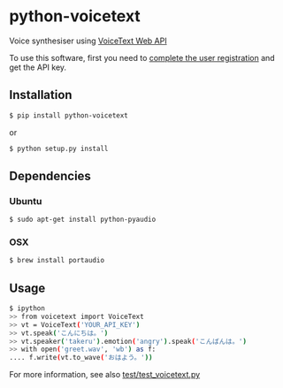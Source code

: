 python-voicetext
================

Voice synthesiser using [VoiceText Web API](https://cloud.voicetext.jp/webapi)

To use this software, first you need to [complete the user registration](https://cloud.voicetext.jp/webapi/api_keys/new) and get the API key.

Installation
------------

~~~sh
$ pip install python-voicetext
~~~

or

~~~sh
$ python setup.py install
~~~

Dependencies
------------

### Ubuntu

~~~sh
$ sudo apt-get install python-pyaudio
~~~

### OSX

~~~sh
$ brew install portaudio
~~~

Usage
-----

~~~sh
$ ipython
>> from voicetext import VoiceText
>> vt = VoiceText('YOUR_API_KEY')
>> vt.speak('こんにちは。')
>> vt.speaker('takeru').emotion('angry').speak('こんばんは。')
>> with open('greet.wav', 'wb') as f:
.... f.write(vt.to_wave('おはよう。'))
~~~

For more information, see also [test/test_voicetext.py](https://github.com/youtalk/python-voicetext/blob/master/test/test_voicetext.py)
